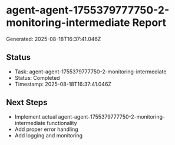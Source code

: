 # agent-agent-1755379777750-2-monitoring-intermediate Report

Generated: 2025-08-18T16:37:41.046Z

## Status
- Task: agent-agent-1755379777750-2-monitoring-intermediate
- Status: Completed
- Timestamp: 2025-08-18T16:37:41.046Z

## Next Steps
- Implement actual agent-agent-1755379777750-2-monitoring-intermediate functionality
- Add proper error handling
- Add logging and monitoring
